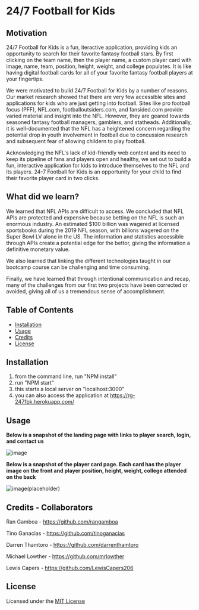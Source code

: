 # 24/7 Football for Kids

## Motivation

24/7 Football for Kids is a fun, iteractive application, providing kids an opportunity to search for their favorite fantasy football stars.  By first clicking on the team name, then the player name, a custom player card with image, name, team, position, height, weight, and college populates.  It is like having digital football cards for all of your favorite fantasy football players at your fingertips.

We were motivated to build 24/7 Football for Kids by a number of reasons.  Our market research showed that there are very few accessible sites and applications for kids who are just getting into football.  Sites like pro football focus (PFF), NFL.com, footballoutsiders.com, and fansided.com provide varied material and insight into the NFL.  However, they are geared towards seasoned fantasy football managers, gamblers, and statheads.  Additionally, it is well-documented that the NFL has a heightened concern regarding the potential drop in youth involvement in football due to concussion research and subsequent fear of allowing childern to play football.  

Acknowledging the NFL's lack of kid-friendly web content and its need to keep its pipeline of fans and players open and healthy, we set out to build a fun, interactive application for kids to introduce themselves to the NFL and its players.  24-7 Football for Kids is an opportunity for your child to find their favorite player card in two clicks.

## What did we learn?

We learned that NFL APIs are difficult to access.  We concluded that NFL APIs are protected and expensive because betting on the NFL is such an enormous industry.   An estimated $100 billion was wagered at licensed sportsbooks during the 2019 NFL season, with billions wagered on the Super Bowl LV alone in the US.  The information and statistics accessible through APIs create a potential edge for the bettor, giving the information a definitive monetary value.  

We also learned that linking the different technologies taught in our bootcamp course can be challenging and time consuming.  

Finally, we have learned that through intentional communication and recap, many of the challenges from our first two projects have been corrected or avoided, giving all of us a tremendous sense of accomplishment.  

## Table of Contents

- [Installation](#installation)
- [Usage](#usage)
- [Credits](#credits)
- [License](#License)

## Installation



1.  from the command line, run "NPM install"
2.  run "NPM start"
3.  this starts a local server on "localhost:3000"
4.  you can also access the application at https://rg-247fbk.herokuapp.com/

## Usage

**Below is a snapshot of the landing page with links to player search, login, and contact us**

![image](https://user-images.githubusercontent.com/84544540/131913102-6744b7a9-d643-4407-9143-8f196811e5f1.png)

**Below is a snapshot of the player card page.  Each card has the player image on the front and player position, height, weight, college attended on the back**

![image](https://user-images.githubusercontent.com/84544540/131913476-3e922d96-df6f-4e4d-87aa-8ff873d0d5a7.png)(placeholder)

## Credits - Collaborators

Ran Gamboa - https://github.com/rangamboa

Tino Ganacias - https://github.com/tinoganacias

Darren Thamtoro - https://github.com/darrenthamtoro

Michael Lowther - https://github.com/mrlowther

Lewis Capers - https://github.com/LewisCapers206

## License

Licensed under the [MIT License](LICENSE)









